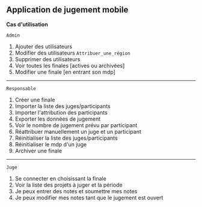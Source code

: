 ## Application de jugement mobile

**Cas d'utilisation**

`Admin`

1. Ajouter des utilisateurs
2. Modifier des utilisateurs `Attribuer_une_région`
3. Supprimer des utilisateurs
4. Voir toutes les finales [actives ou archivées]
5. Modifier une finale [en entrant son mdp]

---

`Responsable`

1. Créer une finale
2. Importer la liste des juges/participants
3. Importer l'attribution des participants
4. Exporter les données de jugement
5. Voir le nombre de jugement prévu par participant
6. Réattribuer manuellement un juge et un participant
7. Réinitialiser la liste des juges/participants
8. Réinitialiser le mdp d'un juge
9. Archiver une finale

---

`Juge`

1. Se connecter en choisissant la finale
2. Voir la liste des projets à juger et la période
3. Je peux entrer des notes et soumettre mes notes
4. Je peux modifier mes notes tant que le jugement est ouvert
